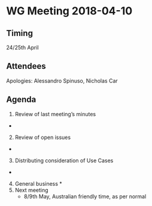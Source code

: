 # WG Meeting 2018-04-10


## Timing
24/25th April


## Attendees

Apologies: Alessandro Spinuso, Nicholas Car


## Agenda
1. Review of last meeting’s minutes
  *
2. Review of open issues
  *
3. Distributing consideration of Use Cases
  *
4. General business
    *
5. Next meeting
	* 8/9th May, Australian friendly time, as per normal
